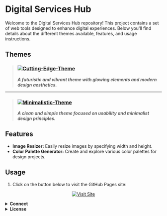 # Digital Services Hub

Welcome to the Digital Services Hub repository! This project contains a set of web tools designed to enhance digital experiences. Below you'll find details about the different themes available, features, and usage instructions.

## Themes

> ### [![Cutting-Edge-Theme](https://img.shields.io/badge/Cutting--Edge-Theme-blue?style=for-the-badge)](https://github.com/TMHSDigital/Digital_Services.HUB/tree/Cutting-Edge-Theme)
> ___A futuristic and vibrant theme with glowing elements and modern design aesthetics.___

___

> ### [![Minimalistic-Theme](https://img.shields.io/badge/Minimalistic-Theme-green?style=for-the-badge)](https://github.com/TMHSDigital/Digital_Services.HUB/tree/Minimalistic-Theme)
> ___A clean and simple theme focused on usability and minimalist design principles.___

## Features

- **Image Resizer:** Easily resize images by specifying width and height.
- **Color Palette Generator:** Create and explore various color palettes for design projects.

## Usage

1. Click on the button below to visit the GitHub Pages site:

<p align="center">
  <a href="https://tmhsdigital.github.io/Digital_Services.HUB/" target="_blank">
    <img src="https://img.shields.io/badge/Visit-Site-brightgreen?style=for-the-badge" alt="Visit Site">
  </a>
</p>

<details>
<summary><strong>Connect</strong></summary>
<p align="center">
  <a href="https://github.com/TMHSDigital" target="_blank">
    <img src="https://img.shields.io/badge/GitHub-Profile-lightgrey?style=for-the-badge" alt="GitHub Profile">
  </a>
</p>
</details>

<details>
<summary><strong>License</strong></summary>
<p>This project is licensed under the MIT License.</p>
</details>
